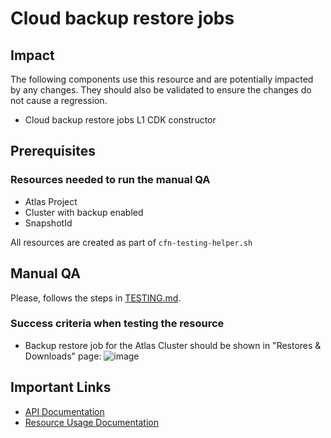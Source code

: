 # Cloud backup restore jobs 

## Impact 
The following components use this resource and are potentially impacted by any changes. They should also be validated to ensure the changes do not cause a regression.
 - Cloud backup restore jobs  L1 CDK constructor


## Prerequisites 
### Resources needed to run the manual QA
- Atlas Project
- Cluster with backup enabled
- SnapshotId


All resources are created as part of `cfn-testing-helper.sh`

## Manual QA
Please, follows the steps in [TESTING.md](../../../TESTING.md.md).


### Success criteria when testing the resource
- Backup restore job for the Atlas Cluster should be shown in "Restores & Downloads" page:
![image](https://user-images.githubusercontent.com/5663078/227225795-0f1b6650-95fe-40ca-942d-99902b747aa2.png)


## Important Links
- [API Documentation](https://www.mongodb.com/docs/atlas/reference/api-resources-spec/#tag/Cloud-Backups)
- [Resource Usage Documentation](https://www.mongodb.com/docs/atlas/backup/cloud-backup/restore-overview/)